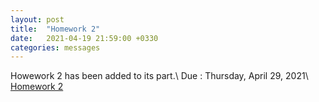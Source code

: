 ```yaml
---
layout: post
title:  "Homework 2"
date:   2021-04-19 21:59:00 +0330
categories: messages
---
```


Howework 2 has been added to its part.\\
Due : Thursday, April 29, 2021\\
[Homework 2](https://kntu-ce.github.io/PG_AD/documents/AD_3992_HW2.pdf)